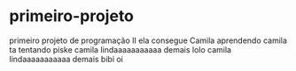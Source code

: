 # primeiro-projeto
primeiro projeto de programação II
ela consegue Camila aprendendo
camila ta tentando
piske
camila lindaaaaaaaaaaa demais lolo
camila lindaaaaaaaaaaa demais bibi
oi
